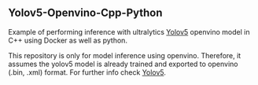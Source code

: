 ## Yolov5-Openvino-Cpp-Python

Example of performing inference with ultralytics [Yolov5](https://github.com/ultralytics/yolov5) openvino model in C++ using Docker as well as python.

This repository is only for model inference using openvino. Therefore, it assumes the yolov5 model is already trained and exported to openvino (.bin, .xml) format. For further info check [Yolov5](https://github.com/ultralytics/yolov5).
